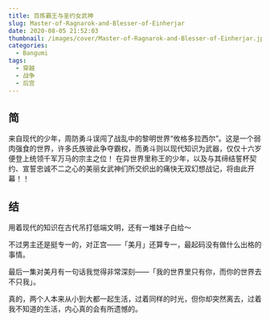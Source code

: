 ```yaml
---
title: 百炼霸王与圣约女武神
slug: Master-of-Ragnarok-and-Blesser-of-Einherjar
date: 2020-08-05 21:52:03
thumbnail: /images/cover/Master-of-Ragnarok-and-Blesser-of-Einherjar.jpeg
categories:
  - Bangumi
tags:
  - 穿越
  - 战争
  - 后宫
---
```


## 简

来自现代的少年，周防勇斗误闯了战乱中的黎明世界“攸格多拉西尔”。这是一个弱肉强食的世界，许多氏族彼此争夺霸权，而勇斗则以现代知识为武器，仅仅十六岁便登上统领千军万马的宗主之位！
在异世界里称王的少年，以及与其缔结誓杯契约、宣誓忠诚不二之心的美丽女武神们所交织出的痛快无双幻想战记，将由此开幕！！

## 结

用着现代的知识在古代吊打低端文明，还有一堆妹子白给～

不过男主还是挺专一的，对正宫——「美月」还算专一，最起码没有做什么出格的事情。

最后一集对美月有一句话我觉得非常深刻——「我的世界里只有你，而你的世界去不只我」。

真的，两个人本来从小到大都一起生活，过着同样的时光，但你却突然离去，过着我不知道的生活，内心真的会有所遗憾的。

